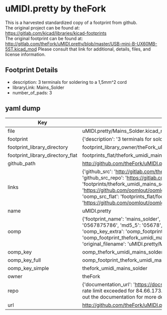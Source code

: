 # uMIDI.pretty by theFork  
This is a harvested standardized copy of a footprint from github.  
The original project can be found at:  
https://gitlab.com/kicad/libraries/kicad-footprints  
The original footprint can be found at:
http://gitlab.com/theFork/uMIDI.pretty/blob/master/USB-mini-B-UX60MB-5ST.kicad_mod
Please consult that link for additional, details, files, and license information.  
## Footprint Details
* description: 3 terminals for soldering to a 1,5mm^2 cord  
* libraryLink: Mains_Solder  
* number_of_pads: 3  
## yaml dump  
| Key | Value |  
| --- | --- |  
| file | uMIDI.pretty/Mains_Solder.kicad_mod |  
| footprint | {'description': '3 terminals for soldering to a 1,5mm^2 cord', 'libraryLink': 'Mains_Solder', 'number_of_pads': 3} |  
| footprint_library_directory | footprint_library_owner/theFork_uMIDI.pretty |  
| footprint_library_directory_flat | footprints_flat/thefork_umidi_mains_solder/working |  
| github_path | http://github.com/theFork/uMIDI.pretty/blob/master/Mains_Solder.kicad_mod |  
| links | {'github_src': 'http://gitlab.com/theFork/uMIDI.pretty/blob/master/USB-mini-B-UX60MB-5ST.kicad_mod', 'github_src_repo': 'https://gitlab.com/kicad/libraries/kicad-footprints', 'oomp_bot': 'footprints/thefork_umidi_mains_solder/working', 'oomp_bot_github': 'https://github.com/oomlout/oomlout_oomp_footprint_bot/tree/main/footprints/thefork_umidi_mains_solder/working', 'oomp_src_flat': 'footprints_flat/footprints_flat/thefork_umidi_mains_solder/working', 'oomp_src_flat_github': 'https://github.com/oomlout/oomlout_oomp_footprint_src/tree/main/footprints_flat/thefork_umidi_mains_solder/working'} |  
| name | uMIDI.pretty |  
| oomp | {'footprint_name': 'mains_solder', 'library_name': 'umidi', 'md5': '056787578625276ded5146babb9127f1', 'md5_10': '0567875786', 'md5_5': '05678', 'md5_6': '056787', 'oomp_key': 'oomp_thefork_umidi_mains_solder', 'oomp_key_extra': 'oomp_footprint_thefork_umidi_mains_solder', 'oomp_key_full': 'oomp_footprint_thefork_umidi_mains_solder_056787', 'oomp_key_simple': 'thefork_umidi_mains_solder', 'original_filename': 'uMIDI.pretty/Mains_Solder.kicad_mod', 'owner_name': 'thefork'} |  
| oomp_key | oomp_thefork_umidi_mains_solder |  
| oomp_key_full | oomp_footprint_thefork_umidi_mains_solder |  
| oomp_key_simple | thefork_umidi_mains_solder |  
| owner | theFork |  
| repo | {'documentation_url': 'https://docs.github.com/rest/overview/resources-in-the-rest-api#rate-limiting', 'message': "API rate limit exceeded for 84.66.173.59. (But here's the good news: Authenticated requests get a higher rate limit. Check out the documentation for more details.)"} |  
| url | http://github.com/theFork/uMIDI.pretty |  

